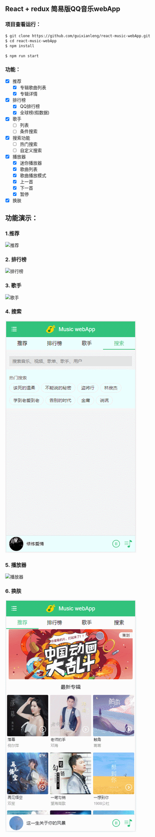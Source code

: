 ## React + redux 简易版QQ音乐webApp

### 项目查看运行：
```shell
$ git clone https://github.com/guixianleng/react-music-webApp.git
$ cd react-music-webApp
$ npm install

$ npm run start 
```
### 功能：
- [x] 推荐
  - [x] 专辑歌曲列表
  - [x] 专辑详情
- [x] 排行榜
  - [x] QQ排行榜
  - [x] 全球榜(假数据)
- [x] 歌手
  - [ ] 列表
  - [ ] 条件搜索
- [x] 搜索功能
  - [ ] 热门搜索
  - [ ] 自定义搜索
- [x] 播放器
  - [x] 迷你播放器
  - [x] 歌曲列表
  - [x] 歌曲播放模式
  - [x] 上一首
  - [x] 下一首
  - [x] 暂停
- [x] 换肤

## 功能演示：
### 1.推荐
![推荐](https://github.com/guixianleng/images-store/blob/master/images/recommend.gif?raw=true)

### 2. 排行榜
![排行榜](https://github.com/guixianleng/images-store/blob/master/images/rank.gif?raw=true)

### 3. 歌手
![歌手](https://github.com/guixianleng/images-store/blob/master/images/rank.gif?raw=true)

### 4. 搜索
![搜索](https://github.com/guixianleng/images-store/blob/master/images/search.gif?raw=true)

### 5. 播放器
![播放器](https://github.com/guixianleng/images-store/blob/master/images/player.gif?raw=true)

### 6. 换肤
![播放器](https://github.com/guixianleng/images-store/blob/master/images/skin.gif?raw=true)